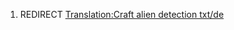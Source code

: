 1.  REDIRECT [Translation:Craft alien detection
    txt/de](Translation:Craft_alien_detection_txt/de "wikilink")